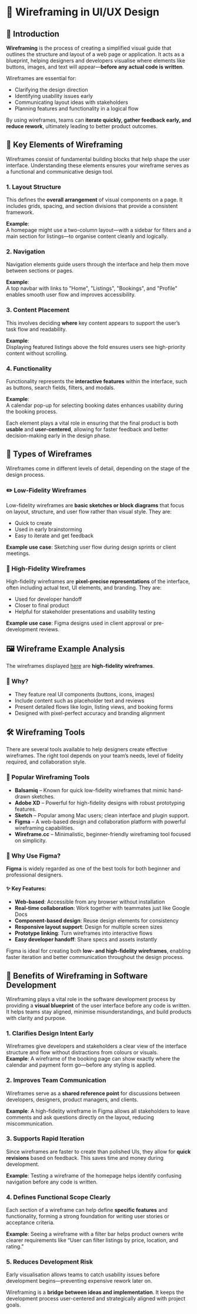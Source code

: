 # 🧩 Wireframing in UI/UX Design

## 📌 Introduction

**Wireframing** is the process of creating a simplified visual guide that outlines the structure and layout of a web page or application. It acts as a blueprint, helping designers and developers visualise where elements like buttons, images, and text will appear—**before any actual code is written**.

Wireframes are essential for:
- Clarifying the design direction
- Identifying usability issues early
- Communicating layout ideas with stakeholders
- Planning features and functionality in a logical flow

By using wireframes, teams can **iterate quickly, gather feedback early, and reduce rework**, ultimately leading to better product outcomes.

## 🧱 Key Elements of Wireframing

Wireframes consist of fundamental building blocks that help shape the user interface. Understanding these elements ensures your wireframe serves as a functional and communicative design tool.

### 1. Layout Structure  
This defines the **overall arrangement** of visual components on a page. It includes grids, spacing, and section divisions that provide a consistent framework.

**Example**:  
A homepage might use a two-column layout—with a sidebar for filters and a main section for listings—to organise content cleanly and logically.

### 2. Navigation  
Navigation elements guide users through the interface and help them move between sections or pages.

**Example**:  
A top navbar with links to "Home", "Listings", "Bookings", and "Profile" enables smooth user flow and improves accessibility.

### 3. Content Placement  
This involves deciding **where** key content appears to support the user’s task flow and readability.

**Example**:  
Displaying featured listings above the fold ensures users see high-priority content without scrolling.

### 4. Functionality  
Functionality represents the **interactive features** within the interface, such as buttons, search fields, filters, and modals.

**Example**:  
A calendar pop-up for selecting booking dates enhances usability during the booking process.

Each element plays a vital role in ensuring that the final product is both **usable** and **user-centered**, allowing for faster feedback and better decision-making early in the design phase.

## 🧾 Types of Wireframes

Wireframes come in different levels of detail, depending on the stage of the design process.

### ✏️ Low-Fidelity Wireframes
Low-fidelity wireframes are **basic sketches or block diagrams** that focus on layout, structure, and user flow rather than visual style. They are:
- Quick to create
- Used in early brainstorming
- Easy to iterate and get feedback

**Example use case**: Sketching user flow during design sprints or client meetings.

### 🎨 High-Fidelity Wireframes
High-fidelity wireframes are **pixel-precise representations** of the interface, often including actual text, UI elements, and branding. They are:
- Used for developer handoff
- Closer to final product
- Helpful for stakeholder presentations and usability testing

**Example use case**: Figma designs used in client approval or pre-development reviews.

## 🖼️ Wireframe Example Analysis

The wireframes displayed [here](https://www.figma.com/design/E2BRqdPcKkrnX6hLGPto8Z/Project-Airbnb?node-id=1-2&p=f&t=ELTBwy6FUa5SMkb1-0) are **high-fidelity wireframes**.

### 📌 Why?
- They feature real UI components (buttons, icons, images)
- Include content such as placeholder text and reviews
- Present detailed flows like login, listing views, and booking forms
- Designed with pixel-perfect accuracy and branding alignment

## 🛠️ Wireframing Tools

There are several tools available to help designers create effective wireframes. The right tool depends on your team’s needs, level of fidelity required, and collaboration style.

### 🧰 Popular Wireframing Tools
- **Balsamiq** – Known for quick low-fidelity wireframes that mimic hand-drawn sketches.
- **Adobe XD** – Powerful for high-fidelity designs with robust prototyping features.
- **Sketch** – Popular among Mac users; clean interface and plugin support.
- **Figma** – A web-based design and collaboration platform with powerful wireframing capabilities.
- **Wireframe.cc** – Minimalistic, beginner-friendly wireframing tool focused on simplicity.

### 🌟 Why Use Figma?

**Figma** is widely regarded as one of the best tools for both beginner and professional designers.

#### ✨ Key Features:
- **Web-based**: Accessible from any browser without installation
- **Real-time collaboration**: Work together with teammates just like Google Docs
- **Component-based design**: Reuse design elements for consistency
- **Responsive layout support**: Design for multiple screen sizes
- **Prototype linking**: Turn wireframes into interactive flows
- **Easy developer handoff**: Share specs and assets instantly

Figma is ideal for creating both **low- and high-fidelity wireframes**, enabling faster iteration and better communication throughout the design process.

## 🎯 Benefits of Wireframing in Software Development

Wireframing plays a vital role in the software development process by providing a **visual blueprint** of the user interface before any code is written. It helps teams stay aligned, minimise misunderstandings, and build products with clarity and purpose.

### 1. Clarifies Design Intent Early
Wireframes give developers and stakeholders a clear view of the interface structure and flow without distractions from colours or visuals.  
**Example**: A wireframe of the booking page can show exactly where the calendar and payment form go—before any styling is applied.

### 2. Improves Team Communication
Wireframes serve as a **shared reference point** for discussions between developers, designers, product managers, and clients.

**Example**: A high-fidelity wireframe in Figma allows all stakeholders to leave comments and ask questions directly on the layout, reducing miscommunication.

### 3. Supports Rapid Iteration
Since wireframes are faster to create than polished UIs, they allow for **quick revisions** based on feedback. This saves time and money during development.

**Example**: Testing a wireframe of the homepage helps identify confusing navigation before any code is written.

### 4. Defines Functional Scope Clearly
Each section of a wireframe can help define **specific features** and functionality, forming a strong foundation for writing user stories or acceptance criteria.

**Example**: Seeing a wireframe with a filter bar helps product owners write clearer requirements like “User can filter listings by price, location, and rating.”

### 5. Reduces Development Risk
Early visualisation allows teams to catch usability issues before development begins—preventing expensive rework later on.

Wireframing is a **bridge between ideas and implementation**. It keeps the development process user-centered and strategically aligned with project goals.
